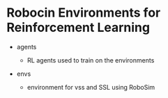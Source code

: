 # Robocin Environments for Reinforcement Learning

- agents
    - RL agents used to train on the environments

- envs
    - environment for vss and SSL using RoboSim
